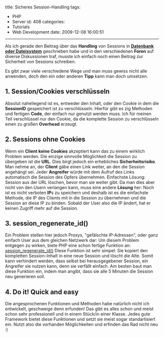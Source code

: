 title: Sicheres Session-Handling
tags:
  - PHP
  - Server
id: 408
categories:
  - Tutorials
  - Web Development
date: 2009-12-08 16:00:51
---

Als ich gerade den Beitrag über das **Handling** von Sessions in [**Datenbank oder Dateisystem**](http://www.sbani.net/2009/12/08/warum-sessions-in-die-datenbank-gehoren.html) geschrieben habe und in den verschiedenen **Foren** auf diverse Diskussionen traf, musste ich einfach noch einen Beitrag zur Sicherheit von Sessions schreiben.

Es gibt zwar viele verschiedene Wege und man muss gewiss nicht alle anwenden, doch den ein oder anderen **Tipp** kann man doch umsetzen.

## 1\. Session/Cookies verschlüsseln

Absolut naheliegend ist es, entweder den Inhalt, oder den Cookie in dem die **SessionID** gespeichert ist zu verschlüsseln. Hierfür gibt es zig Methoden und fertigen **Code**, der einfach nur genutzt werden muss. Ich für meinen Teil verschlüssel nur den Cookie, da die komplette Session zu verschlüsseln einen zu großen **Overhead** erzeugt.

## 2\. Sessions ohne Cookies

Wenn ein **Client keine Cookies** akzeptiert kann das zu einem wirklich Problem werden. Die einzige sinnvolle Möglichkeit die Session zu übergeben ist die **URL**. Dies birgt jedoch ein erhebliches **Sicherheitsrisiko**. Man nehme an, der **Client** gäbe einen Link weiter, an den die Session angehängt sei. Jeder **Angreifer** würde mit dem Aufruf des Links automatisch die Session des Opfers übernehmen. Einfachste Lösung: Session aus der URL löschen, bevor man sie weiter gibt. Da man dies aber nicht von den Usern verlangen kann, muss eine andere **Lösung** her: Noch ist es nicht verboten **IP**s zu speichern und deshalb ist es die einfachste Methode, die IP des Clients mit in die Session zu übernehmen und die Session an diese IP zu binden. Sobald der User also die IP ändert, hat er keinen Zugriff mehr auf die Session.

## 3\. session_regenerate_id()

Ein Problem stellen hier jedoch Proxys, "gefälschte IP-Adressen", oder ganz einfach User aus dem gleichen Netzwerk dar: Um diesem Problem entgegen zu wirken, biete PHP eine schon fertige Funktion an: [session_regenerate_id()](http://de2.php.net/manual/de/function.session-regenerate-id.php "PHP Funktion session_regenerate_id()")
Diese Funktion ist sehr simpel: Sie kopiert den kompletten Session-Inhalt in eine neue Session und löscht die Alte. Somit kann verhindert werden, dass selbst bei herausgegebener Session, ein Angreifer sie nutzen kann, denn sie verfällt einfach. Am besten baut man diese Funktion ein, indem man angibt, dass sie alle 5 Minuten die Session neu generieren soll.

## 4\. Do it! Quick and easy

Die angesprochenen Funktionen und Methoden habe natürlich nicht ich entwickelt, geschweige denn erfunden! Das gibt es alles schon und meist schon sehr professionell und in einem Stück/in einer Klasse. Jedes gute Framework bietet diese Funktionen und setzt sie meist sogar standartisiert ein. Nutzt also die vorhanden Möglichkeiten und erfinden das Rad nicht neu :)